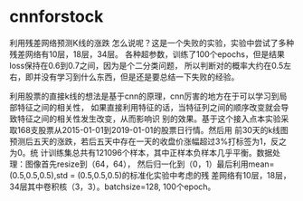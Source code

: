 # cnnforstock
利用残差网络预测K线的涨跌
怎么说呢？这是一个失败的实验，实验中尝试了多种残差网络有10层，18层，34层。
各种超参数，训练了100个epochs，但是结果loss保持在0.6到0.7之间，因为是个二分类问题，
所以判断对的概率大约在0.5左右，即并没有学习到什么东西，但是还是要总结一下失败的经验。

利用股票的直接k线的想法是基于cnn的原理，cnn厉害的地方在于可以学习到局部特征之间的相关性，
如果直接利用特征的话，当特征列之间的顺序改变就会导致特征之间的相关性发生改变，从而影响识
别的效果。基于这个接入点本实验采取168支股票从2015-01-01到2019-01-01的股票日行情。然后用
前30天的k线图预测后五天的涨跌，若后五天中存在一天的收盘价涨幅超过3%打标签为1，反之为0。统
计训练集总共有121096个样本，其中正样本负样本几乎平衡。数据处理：图像首先resize到（64，64），
然后归一化到（0，1）最后利用mean=(0.5,0.5,0.5),std = (0.5,0.5,0.5)的标准化实验中考虑的残
差网络有10层，18层，34层其中卷积核（3，3）。batchsize=128, 100个epoch。
